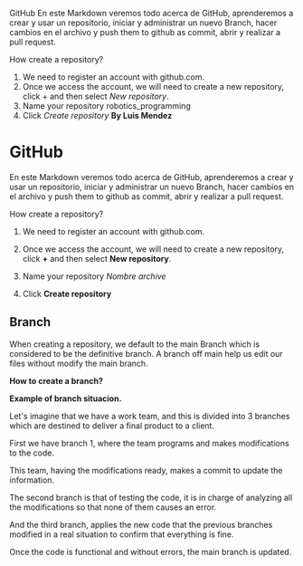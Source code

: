 GitHub
En este Markdown veremos todo acerca de GitHub, aprenderemos a crear y usar un repositorio, iniciar y administrar un nuevo Branch, hacer cambios en el archivo y push them to github as commit, abrir y realizar a pull request.

How create a repository?
1.	We need to register an account with github.com.
2.	Once we access the account, we will need to create a new repository, click + and then select *New repository*.
3.	Name your repository robotics_programming
4.	Click *Create repository*
**By Luis Mendez**
# GitHub
En este Markdown veremos todo acerca de GitHub, aprenderemos a crear y usar un repositorio, iniciar y administrar un nuevo Branch, hacer cambios en el archivo y push them to github as commit, abrir y realizar a pull request.

How create a repository?

1. We need to register an account with github.com.

2. Once we access the account, we will need to create a new repository, click **+** and then select **New repository**.

3. Name your repository *Nombre archive*

4. Click **Create repository**

## Branch

When creating a repository, we default to the main Branch which is considered to be the definitive branch. A branch off main help us edit our files without modify the main branch.

**How to create a branch?**







**Example of branch situacion.**

Let's imagine that we have a work team, and this is divided into 3 branches which are destined to deliver a final product to a client.

First we have branch 1, where the team programs and makes modifications to the code.

This team, having the modifications ready, makes a commit to update the information.

The second branch is that of testing the code, it is in charge of analyzing all the modifications so that none of them causes an error.

And the third branch, applies the new code that the previous branches modified in a real situation to confirm that everything is fine.

Once the code is functional and without errors, the main branch is updated.

